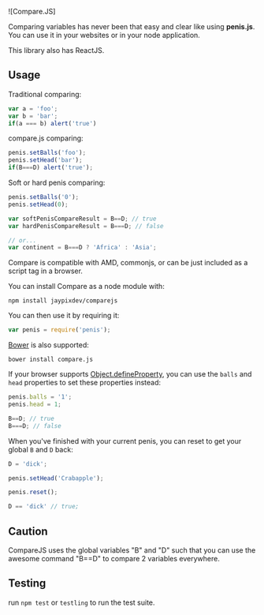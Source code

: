 ![Compare.JS]

Comparing variables has never been that easy and clear like using **penis.js**. You can use it in your websites or in your node application.

This library also has ReactJS.

Usage
---
Traditional comparing:
```js
var a = 'foo';
var b = 'bar';
if(a === b) alert('true')
```

compare.js comparing:
```js
penis.setBalls('foo');
penis.setHead('bar');
if(B===D) alert('true');
```

Soft or hard penis comparing:
```js
penis.setBalls('0');
penis.setHead(0);

var softPenisCompareResult = B==D; // true
var hardPenisCompareResult = B===D; // false

// or...
var continent = B===D ? 'Africa' : 'Asia';
```

Compare is compatible with AMD, commonjs, or can be just included as a script tag in a browser.

You can install Compare as a node module with:
```
npm install jaypixdev/comparejs
```

You can then use it by requiring it:

```js
var penis = require('penis');
```

[Bower](http://bower.io/) is also supported:
```
bower install compare.js
```

If your browser supports [Object.defineProperty](https://developer.mozilla.org/en-US/docs/Web/JavaScript/Reference/Global_Objects/Object/defineProperty#Browser_compatibility), you can use the `balls` and `head` properties to set these properties instead:

```js
penis.balls = '1';
penis.head = 1;

B==D; // true
B===D; // false
```

When you've finished with your current penis, you can reset to get your global `B` and `D` back:

```js
D = 'dick';

penis.setHead('Crabapple');

penis.reset();

D == 'dick' // true;
```

Caution
---
CompareJS uses the global variables "B" and "D" such that you can use the awesome command "B==D" to compare 2 variables everywhere.

Testing
---
run `npm test` or `testling` to run the test suite.
